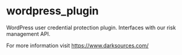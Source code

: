 # wordpress_plugin
WordPress user credential protection plugin. Interfaces with our risk management API.


For more information visit https://www.darksources.com/

